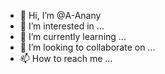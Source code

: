 - 👋 Hi, I’m @A-Anany
- 👀 I’m interested in ...
- 🌱 I’m currently learning ...
- 💞️ I’m looking to collaborate on ...
- 📫 How to reach me ...

<!---
A-Anany/A-Anany is a ✨ special ✨ repository because its `README.md` (this file) appears on your GitHub profile.
You can click the Preview link to take a look at your changes.
--->
